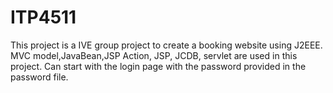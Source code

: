 # ITP4511
 
This project is a IVE group project to create a booking website using J2EEE.
MVC model,JavaBean,JSP Action, JSP, JCDB, servlet are used in this project.
Can start with the login page with the password provided in the password file.
